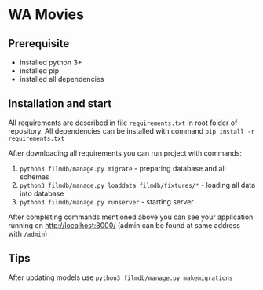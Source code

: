 # WA Movies

## Prerequisite

- installed python 3+
- installed pip
- installed all dependencies

## Installation and start

All requirements are described in file `requirements.txt` in root folder of repository.
All dependencies can be installed with command `pip install -r requirements.txt`

After downloading all requirements you can run project with commands:

1. `python3 filmdb/manage.py migrate` - preparing database and all schemas 
2. `python3 filmdb/manage.py loaddata filmdb/fixtures/*` - loading all data into database
3. `python3 filmdb/manage.py runserver` - starting server

After completing commands mentioned above you can see your application running on
[http://localhost:8000/](http://localhost:8000/) (admin can be found at same address with `/admin`)

## Tips

After updating models use `python3 filmdb/manage.py makemigrations`
